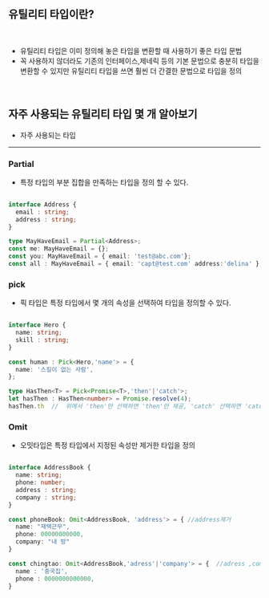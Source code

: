##  유틸리티 타입이란?

<br>


- 유틸리티 타입은 이미 정의해 놓은 타입을 변환할 때 사용하기 좋은 타입 문법
- 꼭 사용하지 않더라도 기존의 인터페이스,제네릭 등의 기본 문법으로 충분히 타입을 변환할 수 있지만 유틸리티 타입을 쓰면 훨씬 더 간결한 문법으로 타입을 정의

<br>

## 자주 사용되는 유틸리티 타입 몇 개 알아보기
- 자주 사용되는 타입

<hr>

### Partial
- 특정 타입의 부분 집합을 만족하는 타입을 정의 할 수 있다.
``` ts

interface Address {
  email : string;
  address : string;
}

type MayHaveEmail = Partial<Address>;
const me: MayHaveEmail = {};
const you: MayHaveEmail = { email: 'test@abc.com'};
const all : MayHaveEmail = { email: 'capt@test.com' address:'delina' }; 

```

### pick
- 픽 타입은 특정 타입에서 몇 개의 속성을 선택하여 타입을 정의할 수 있다.

```ts

interface Hero {
  name: string;
  skill : string;
}

const human : Pick<Hero,'name'> = {
  name: '스킬이 없는 사람',
};

```

``` ts
type HasThen<T> = Pick<Promise<T>,'then'|'catch'>;
let hasThen : HasThen<number> = Promise.resolve(4);
hasThen.th  //  위에서 'then'만 선택하면 'then'만 제공, 'catch' 선택하면 'catch만 제공'

```

###  Omit
- 오밋타입은 특정 타입에서 지정된 속성만 제거한 타입을 정의

```ts

interface AddressBook {
  name: string;
  phone: number;
  address : string;
  company : string;
}

const phoneBook: Omit<AddressBook, 'address'> = { //address제거
  name: "재택근무",
  phone: 00000000000,
  company: "내 방"
}

const chingtao: Omit<AddressBook,'adress'|'company'> = {  //adress ,company제거
  name : '중국집',
  phone : 0000000000000,
}

```

